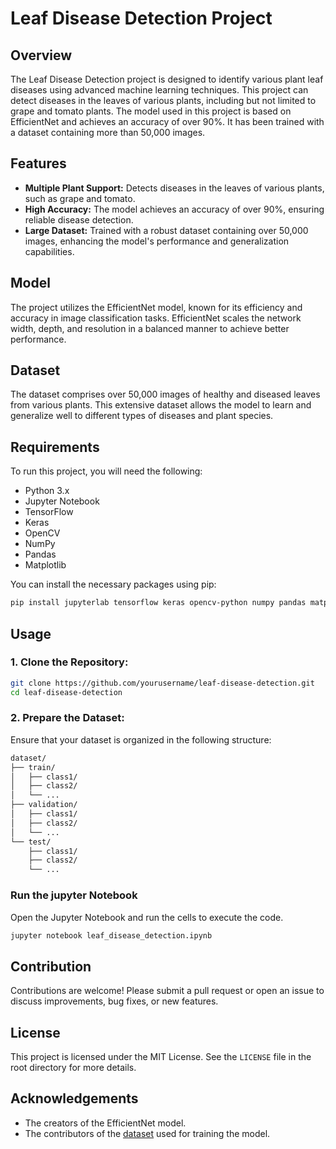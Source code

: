 # Leaf Disease Detection Project

## Overview
The Leaf Disease Detection project is designed to identify various plant leaf diseases using advanced machine learning techniques. This project can detect diseases in the leaves of various plants, including but not limited to grape and tomato plants. The model used in this project is based on EfficientNet and achieves an accuracy of over 90%. It has been trained with a dataset containing more than 50,000 images.

## Features
- **Multiple Plant Support:** Detects diseases in the leaves of various plants, such as grape and tomato.
- **High Accuracy:** The model achieves an accuracy of over 90%, ensuring reliable disease detection.
- **Large Dataset:** Trained with a robust dataset containing over 50,000 images, enhancing the model's performance and generalization capabilities.

## Model
The project utilizes the EfficientNet model, known for its efficiency and accuracy in image classification tasks. EfficientNet scales the network width, depth, and resolution in a balanced manner to achieve better performance.

## Dataset
The dataset comprises over 50,000 images of healthy and diseased leaves from various plants. This extensive dataset allows the model to learn and generalize well to different types of diseases and plant species.

## Requirements
To run this project, you will need the following:
- Python 3.x
- Jupyter Notebook
- TensorFlow
- Keras
- OpenCV
- NumPy
- Pandas
- Matplotlib

You can install the necessary packages using pip:
```bash
pip install jupyterlab tensorflow keras opencv-python numpy pandas matplotlib
```
## Usage
### 1. Clone the Repository:
```bash
git clone https://github.com/yourusername/leaf-disease-detection.git
cd leaf-disease-detection
```
### 2. Prepare the Dataset:
Ensure that your dataset is organized in the following structure:
```bash
dataset/
├── train/
│   ├── class1/
│   ├── class2/
│   └── ...
├── validation/
│   ├── class1/
│   ├── class2/
│   └── ...
└── test/
    ├── class1/
    ├── class2/
    └── ...
```
### Run the jupyter Notebook
Open the Jupyter Notebook and run the cells to execute the code.
```bash
jupyter notebook leaf_disease_detection.ipynb
```

## Contribution
Contributions are welcome! Please submit a pull request or open an issue to discuss improvements, bug fixes, or new features.

## License
This project is licensed under the MIT License. See the `LICENSE` file in the root directory for more details.

## Acknowledgements
-  The creators of the EfficientNet model.
-  The contributors of the [dataset](https://www.kaggle.com/datasets/naveenkumar3690/ready-leaf-disease-detection-dataset) used for training the model.
